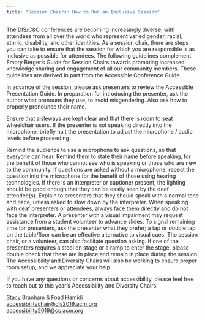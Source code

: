```yaml
---
title: "Session Chairs: How to Run an Inclusive Session"
---
```


The DIS/C&C conferences are becoming increasingly diverse, with attendees from all over the world who represent varied gender, racial, ethnic, disability, and other identities. As a session chair, there are steps you can take to ensure that the session for which you are responsible is as inclusive as possible for attendees. The following guidelines complement Emory Berger’s Guide for Session Chairs towards promoting increased knowledge sharing and engagement of all our community members. These guidelines are derived in part from the Accessible Conference Guide.</br> 

In advance of the session, please ask presenters to review the Accessible Presentation Guide.
In preparation for introducing the presenter, ask the author what pronouns they use, to avoid misgendering. Also ask how to properly pronounce their name.</br> 

Ensure that aisleways are kept clear and that there is room to seat wheelchair users.
If the presenter is not speaking directly into the microphone, briefly halt the presentation to adjust the microphone / audio levels before proceeding.</br> 

Remind the audience to use a microphone to ask questions, so that everyone can hear. Remind them to state their name before speaking, for the benefit of those who cannot see who is speaking or those who are new to the community. If questions are asked without a microphone, repeat the question into the microphone for the benefit of those using hearing technologies.
If there is an interpreter or captioner present, the lighting should be good enough that they can be easily seen by the deaf attendee(s). Explain to presenters that they should speak with a normal tone and pace, unless asked to slow down by the interpreter. When speaking with deaf presenters or attendees, always face them directly and do not face the interpreter.
A presenter with a visual impairment may request assistance from a student volunteer to advance slides. To signal remaining time for presenters, ask the presenter what they prefer; a tap or double tap on the table/floor can be an effective alternative to visual cues. The session chair, or a volunteer, can also facilitate question asking.
If one of the presenters requires a stool on stage or a ramp to enter the stage, please double check that these are in place and remain in place during the session. The Accessibility and Diversity Chairs will also be working to ensure proper room setup, and we appreciate your help.</br> 

If you have any questions or concerns about accessibility, please feel free to reach out to this year’s Accessibility and Diversity Chairs:</br> 

Stacy Branham & Foad Hamidi </br> 
accessibilitychair@dis2019.acm.org </br> 
accessibility2019@cc.acm.org </br> 
